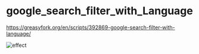 # google_search_filter_with_Language


https://greasyfork.org/en/scripts/392869-google-search-filter-with-language/

![effect](https://github.com/zhuzemin/Google-search-filter-with-language/raw/master/Screenshot-2019-12-27.jpg)

